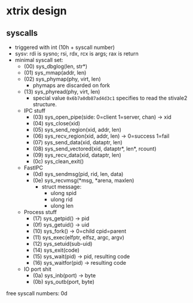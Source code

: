 # xtrix design
## syscalls
 - triggered with int (10h + syscall number)
 - sysv: rdi is sysno; rsi, rdx, rcx is args; rax is return
 - minimal syscall set:
     - (00) sys_dbglog(len, str*)
     - (01) sys_mmap(addr, len)
     - (02) sys_phymap(phy, virt, len)
       - phymaps are discarded on fork
     - (13) sys_phyread(phy, virt, len)
       - special value `0x6b7a0db87ad4d3c1` specifies to read the stivale2 structure.
     - IPC stuff
        - (03) sys_open_pipe(side: 0=client 1=server, chan) -> xid
        - (04) sys_close(xid)
        - (05) sys_send_region(xid, addr, len)
        - (06) sys_recv_region(xid, addr, len) -> 0=success 1=fail
        - (07) sys_send_data(xid, dataptr, len)
        - (08) sys_send_vectored(xid, dataptr*, len*, rcount)
        - (09) sys_recv_data(xid, dataptr, len)
        - (0c) sys_clean_exit()
     - FastIPC
        - (0d) sys_sendmsg(pid, rid, len, data)
        - (0e) sys_recvmsg(*msg, *arena, maxlen)
             - struct message:
                - ulong spid
                - ulong rid
                - ulong len
     - Process stuff
        - (17) sys_getpid() -> pid
        - (0f) sys_getuid() -> uid
        - (10) sys_fork() -> 0=child cpid=parent
        - (11) sys_exec(elfptr, elfsz, argc, argv)
        - (12) sys_setuid(sub-uid)
        - (14) sys_exit(code)
        - (15) sys_wait(pid) -> pid, resulting code
        - (16) sys_waitfor(pid) -> resulting code
	 - IO port shit
	 	- (0a) sys_inb(port) -> byte
		- (0b) sys_outb(port, byte)

free syscall numbers: 0d